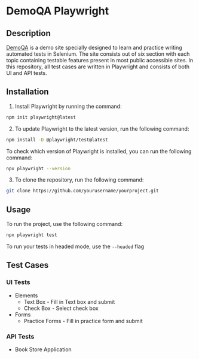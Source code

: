 # DemoQA Playwright
## Description
[DemoQA](https://demoqa.com/) is a demo site specially designed to learn and practice writing automated tests in Selenium. 
The site consists out of six section with each topic containing testable features present in most public accessible sites.
In this repository, all test cases are written in Playwright and consists of both UI and API tests.  

## Installation
1. Install Playwright by running the command:
```bash
npm init playwright@latest
```

2. To update Playwright to the latest version, run the following command:
```bash
npm install -D @playwright/test@latest
```
   To check which version of Playwright is installed, you can run the following command:
```bash
npx playwright --version
```

3. To clone the repository, run the following command:
```bash
git clone https://github.com/yourusername/yourproject.git
```

## Usage
To run the project, use the following command:
```bash
npx playwright test
```

To run your tests in headed mode, use the `--headed` flag

## Test Cases
### UI Tests
- Elements
  - Text Box - Fill in Text box and submit
  - Check Box - Select check box
- Forms
  - Practice Forms - Fill in practice form and submit
### API Tests
- Book Store Application
